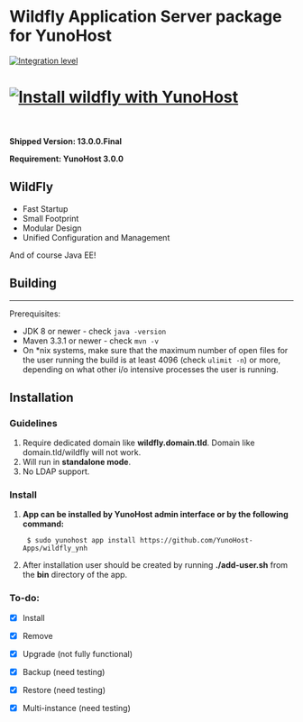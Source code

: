 # Wildfly Application Server package for YunoHost

[![Integration level](https://dash.yunohost.org/integration/wildfly.svg)](https://ci-apps.yunohost.org/jenkins/job/wildfly%20%28Community%29/lastBuild/consoleFull)  

[![Install wildfly with YunoHost](https://install-app.yunohost.org/install-with-yunohost.png)](https://install-app.yunohost.org/?app=wildfly)<br><br>
=======
**Shipped Version: 13.0.0.Final**

**Requirement: YunoHost 3.0.0**

## WildFly

* Fast Startup
* Small Footprint
* Modular Design
* Unified Configuration and Management

And of course Java EE!

## Building
-------------------

Prerequisites:

* JDK 8 or newer - check `java -version`
* Maven 3.3.1 or newer - check `mvn -v`
* On *nix systems, make sure that the maximum number of open files for the user running the build is at least 4096
  (check `ulimit -n`) or more, depending on what other i/o intensive processes the user is running.
  
## Installation

### Guidelines 

 1. Require dedicated domain like **wildfly.domain.tld**. Domain like domain.tld/wildfly will not work.
 1. Will run in **standalone mode**.
 1. No LDAP support.
 
 ### Install

 1. **App can be installed by YunoHost admin interface or by the following command:**

         $ sudo yunohost app install https://github.com/YunoHost-Apps/wildfly_ynh
 
 1. After installation user should be created by running **./add-user.sh** from the **bin** directory of the app.

 
 ### To-do:
   - [x] Install
   - [x] Remove
   - [X] Upgrade (not fully functional)
   - [X] Backup (need testing)
   - [X] Restore (need testing)
   - [X] Multi-instance (need testing)
   
